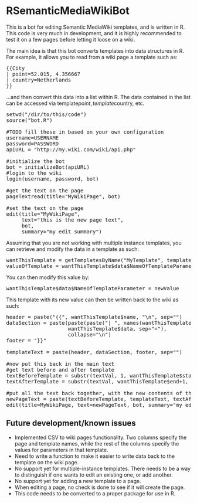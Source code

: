 RSemanticMediaWikiBot
=====================
This is a bot for editing Semantic MediaWiki templates, and is written in R.  This code is very much in development, and it is highly recommended to test it on a few pages before letting it loose on a wiki.

The main idea is that this bot converts templates into data structures in R.  For example, it allows you to read from a wiki page a template such as:
<pre>
{{City
| point=52.015, 4.356667
| country=Netherlands
}}
</pre>

...and then convert this data into a list within R.  The data contained in the list can be accessed via template$point, template$country, etc.

<pre>
setwd("/dir/to/this/code")
source("bot.R") 

#TODO fill these in based on your own configuration
username=USERNAME
password=PASSWORD
apiURL = "http://my.wiki.com/wiki/api.php"

#initialize the bot
bot = initializeBot(apiURL)
#login to the wiki
login(username, password, bot)

#get the text on the page
pageTextread(title="MyWikiPage", bot)

#set the text on the page
edit(title="MyWikiPage", 
     text="this is the new page text", 
     bot, 
     summary="my edit summary")
</pre>


Assuming that you are not working with multiple instance templates, you can retrieve and modify the data in a template as such:

<pre>
wantThisTemplate = getTemplatesByName("MyTemplate", templateInfo)[[1]]
valueOfTemplate = wantThisTemplate$data$NameOfTemplateParameter
</pre>

You can then modify this value by:
<pre>
wantThisTemplate$data$NameOfTemplateParameter = newValue
</pre>

This template with its new value can then be written back to the wiki as such:

<pre>
header = paste("{{", wantThisTemplate$name, "\n", sep="")
dataSection = paste(paste(paste("| ", names(wantThisTemplate$data), sep=""), 
                    wantThisTemplate$data, sep="="), 
                    collapse="\n")
footer = "}}"

templateText = paste(header, dataSection, footer, sep="")
  
#now put this back in the main text  
#get text before and after template
textBeforeTemplate = substr(textVal, 1, wantThisTemplate$start-1)
textAfterTemplate = substr(textVal, wantThisTemplate$end+1, 1000000L)
  
#put all the text back together, with the new contents of the template
newPageText = paste(textBeforeTemplate, templateText, textAfterTemplate, sep="")
edit(title=MyWikiPage, text=newPageText, bot, summary="my edit summary")
</pre>

<h2>Future development/known issues</h2>
<ul>
<li>Implemented CSV to wiki pages functionality.  Two columns specify the page and template names, while the rest of the columns specify the values for parameters in that template.
<li>Need to write a function to make it easier to write data back to the template on the wiki page.
<li>No support yet for multiple-instance templates.  There needs to be a way to distinguish if one wants to edit an existing one, or add another.
<li>No support yet for adding a new template to a page.
<li>When editing a page, no check is done to see if it will create the page.
<li>This code needs to be converted to a proper package for use in R.
</ul>